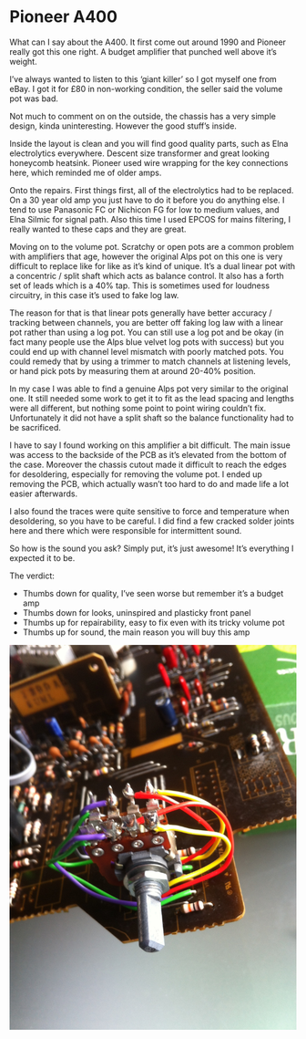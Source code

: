 # Pioneer A400

What can I say about the A400. It first come out around 1990 and Pioneer really got this one right. A budget amplifier that punched well above it’s weight.

I’ve always wanted to listen to this ‘giant killer’ so I got myself one from eBay. I got it for £80 in non-working condition, the seller said the volume pot was bad.

Not much to comment on on the outside, the chassis has a very simple design, kinda uninteresting. However the good stuff’s inside. 

Inside the layout is clean and you will find good quality parts, such as Elna electrolytics everywhere. Descent size transformer and great looking honeycomb heatsink. Pioneer used wire wrapping for the key connections here, which reminded me of older amps.

Onto the repairs. First things first, all of the electrolytics had to be replaced. On a 30 year old amp you just have to do it before you do anything else. I tend to use Panasonic FC or Nichicon FG for low to medium values, and Elna Silmic for signal path. Also this time I used EPCOS for mains filtering, I really wanted to these caps and they are great.

Moving on to the volume pot. Scratchy or open pots are a common problem with amplifiers that age, however the original Alps pot on this one is very difficult to replace like for like as it’s kind of unique. It’s a dual linear pot with a concentric / split shaft which acts as balance control. It also has a forth set of leads which is a 40% tap. This is sometimes used for loudness circuitry, in this case it’s used to fake log law.

The reason for that is that linear pots generally have better accuracy / tracking between channels, you are better off faking log law with a linear pot rather than using a log pot. You can still use a log pot and be okay (in fact many people use the Alps blue velvet log pots with success) but you could end up with channel level mismatch with poorly matched pots. You could remedy that by using a trimmer to match channels at listening levels, or hand pick pots by measuring them at around 20-40% position.

In my case I was able to find a genuine Alps pot very similar to the original one. It still needed some work to get it to fit as the lead spacing and lengths were all different, but nothing some point to point wiring couldn’t fix. Unfortunately it did not have a split shaft so the balance functionality had to be sacrificed.

I have to say I found working on this amplifier a bit difficult. The main issue was access to the backside of the PCB as it’s elevated from the bottom of the case. Moreover the chassis cutout made it difficult to reach the edges for desoldering, especially for removing the volume pot. I ended up removing the PCB, which actually wasn’t too hard to do and made life a lot easier afterwards.

I also found the traces were quite sensitive to force and temperature when desoldering, so you have to be careful. I did find a few cracked solder joints here and there which were responsible for intermittent sound.

So how is the sound you ask? Simply put, it’s just awesome! It’s everything I expected it to be. 

The verdict:

* Thumbs down for quality, I’ve seen worse but remember it’s a budget amp
* Thumbs down for looks, uninspired and plasticky front panel
* Thumbs up for repairability, easy to fix even with its tricky volume pot
* Thumbs up for sound, the main reason you will buy this amp

![alt text](https://github.com/theartofquirky/diyaudio/blob/master/images/IMG_0790.jpg)

